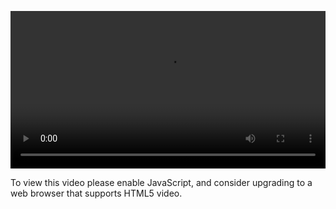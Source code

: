 <video controls="" style="width: 100%; display: block;"><source src="http://o86bpj665.bkt.clouddn.com/redux-tower/5-redux-store.mp4" type="video/mp4"><p>To view this video please enable JavaScript, and consider upgrading to a web browser that supports HTML5 video.</p></video>
